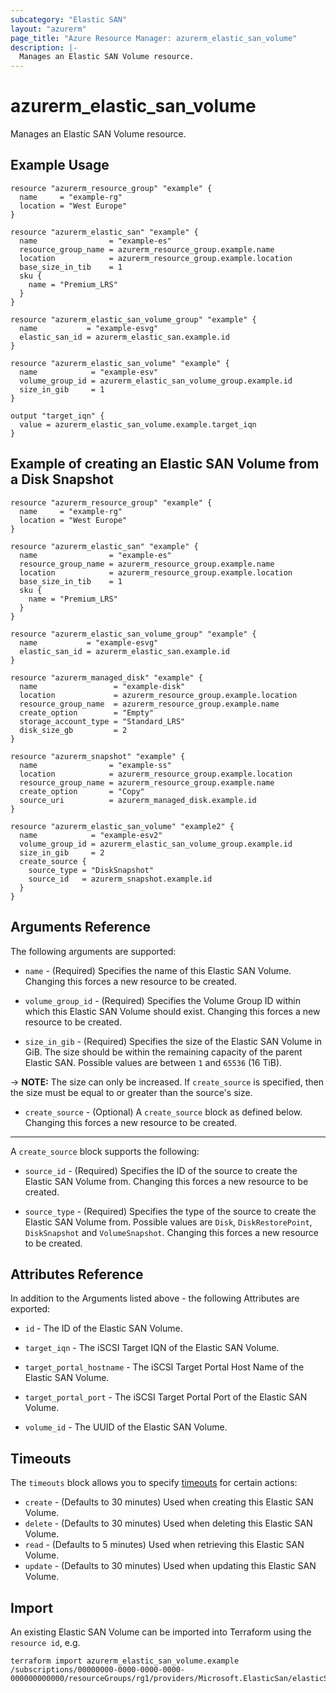 ```yaml
---
subcategory: "Elastic SAN"
layout: "azurerm"
page_title: "Azure Resource Manager: azurerm_elastic_san_volume"
description: |-
  Manages an Elastic SAN Volume resource.
---
```


# azurerm_elastic_san_volume

Manages an Elastic SAN Volume resource.

## Example Usage

```hcl
resource "azurerm_resource_group" "example" {
  name     = "example-rg"
  location = "West Europe"
}

resource "azurerm_elastic_san" "example" {
  name                = "example-es"
  resource_group_name = azurerm_resource_group.example.name
  location            = azurerm_resource_group.example.location
  base_size_in_tib    = 1
  sku {
    name = "Premium_LRS"
  }
}

resource "azurerm_elastic_san_volume_group" "example" {
  name           = "example-esvg"
  elastic_san_id = azurerm_elastic_san.example.id
}

resource "azurerm_elastic_san_volume" "example" {
  name            = "example-esv"
  volume_group_id = azurerm_elastic_san_volume_group.example.id
  size_in_gib     = 1
}

output "target_iqn" {
  value = azurerm_elastic_san_volume.example.target_iqn
}
```

## Example of creating an Elastic SAN Volume from a Disk Snapshot
```hcl
resource "azurerm_resource_group" "example" {
  name     = "example-rg"
  location = "West Europe"
}

resource "azurerm_elastic_san" "example" {
  name                = "example-es"
  resource_group_name = azurerm_resource_group.example.name
  location            = azurerm_resource_group.example.location
  base_size_in_tib    = 1
  sku {
    name = "Premium_LRS"
  }
}

resource "azurerm_elastic_san_volume_group" "example" {
  name           = "example-esvg"
  elastic_san_id = azurerm_elastic_san.example.id
}

resource "azurerm_managed_disk" "example" {
  name                 = "example-disk"
  location             = azurerm_resource_group.example.location
  resource_group_name  = azurerm_resource_group.example.name
  create_option        = "Empty"
  storage_account_type = "Standard_LRS"
  disk_size_gb         = 2
}

resource "azurerm_snapshot" "example" {
  name                = "example-ss"
  location            = azurerm_resource_group.example.location
  resource_group_name = azurerm_resource_group.example.name
  create_option       = "Copy"
  source_uri          = azurerm_managed_disk.example.id
}

resource "azurerm_elastic_san_volume" "example2" {
  name            = "example-esv2"
  volume_group_id = azurerm_elastic_san_volume_group.example.id
  size_in_gib     = 2
  create_source {
    source_type = "DiskSnapshot"
    source_id   = azurerm_snapshot.example.id
  }
}
```

## Arguments Reference

The following arguments are supported:

* `name` - (Required) Specifies the name of this Elastic SAN Volume. Changing this forces a new resource to be created.

* `volume_group_id` - (Required) Specifies the Volume Group ID within which this Elastic SAN Volume should exist. Changing this forces a new resource to be created.

* `size_in_gib` - (Required) Specifies the size of the Elastic SAN Volume in GiB. The size should be within the remaining capacity of the parent Elastic SAN. Possible values are between `1` and `65536` (16 TiB).

-> **NOTE:** The size can only be increased. If `create_source` is specified, then the size must be equal to or greater than the source's size.

* `create_source` - (Optional) A `create_source` block as defined below. Changing this forces a new resource to be created.

---

A `create_source` block supports the following:

* `source_id` - (Required) Specifies the ID of the source to create the Elastic SAN Volume from. Changing this forces a new resource to be created.

* `source_type` - (Required) Specifies the type of the source to create the Elastic SAN Volume from. Possible values are `Disk`, `DiskRestorePoint`, `DiskSnapshot` and `VolumeSnapshot`. Changing this forces a new resource to be created.


## Attributes Reference

In addition to the Arguments listed above - the following Attributes are exported:

* `id` - The ID of the Elastic SAN Volume.

* `target_iqn` - The iSCSI Target IQN of the Elastic SAN Volume.

* `target_portal_hostname` - The iSCSI Target Portal Host Name of the Elastic SAN Volume.

* `target_portal_port` - The iSCSI Target Portal Port of the Elastic SAN Volume.

* `volume_id` - The UUID of the Elastic SAN Volume.

## Timeouts

The `timeouts` block allows you to specify [timeouts](https://www.terraform.io/docs/configuration/resources.html#timeouts) for certain actions:

* `create` - (Defaults to 30 minutes) Used when creating this Elastic SAN Volume.
* `delete` - (Defaults to 30 minutes) Used when deleting this Elastic SAN Volume.
* `read` - (Defaults to 5 minutes) Used when retrieving this Elastic SAN Volume.
* `update` - (Defaults to 30 minutes) Used when updating this Elastic SAN Volume.

## Import

An existing Elastic SAN Volume can be imported into Terraform using the `resource id`, e.g.

```shell
terraform import azurerm_elastic_san_volume.example /subscriptions/00000000-0000-0000-0000-000000000000/resourceGroups/rg1/providers/Microsoft.ElasticSan/elasticSans/esan1/volumeGroups/vg1/volumes/vol1
```


